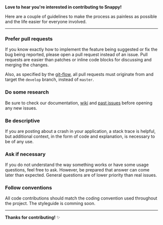 **Love to hear you're interested in contributing to Snappy!**

Here are a couple of guidelines to make the process as painless as possible and the life easier for everyone involved.

---

### Prefer pull requests

If you know exactly how to implement the feature being suggested or fix the bug being reported, please open a pull request instead of an issue. Pull requests are easier than patches or inline code blocks for discussing and merging the changes.

Also, as specified by the [git-flow](http://nvie.com/posts/a-successful-git-branching-model), all pull requests must originate from and target the `develop` branch, instead of `master`.

### Do some research

Be sure to check our documentation, [wiki](http://github.com/akashivskyy/snappy/wiki) and [past issues](http://github.com/akashivskyy/snappy/issues?q=is%3Aclosed) before opening any new issues.

### Be descriptive

If you are posting about a crash in your application, a stack trace is helpful, but additional context, in the form of code and explanation, is necessary to be of any use.

### Ask if necessary

If you do not understand the way something works or have some usage questions, feel free to ask. However, be prepared that answer can come later than expected. General questions are of lower priority than real issues.

### Follow conventions

All code contributions should match the coding convention used throughout the project. The styleguide is comming soon.

---

**Thanks for contributing!** :sparkles: